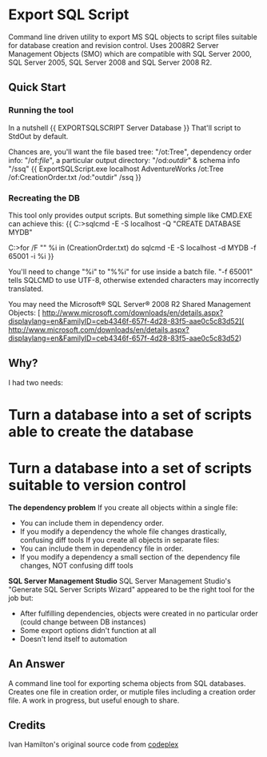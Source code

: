 # Export SQL Script

Command line driven utility to export MS SQL objects to script files suitable for database creation and revision control.
Uses 2008R2 Server Management Objects (SMO) which are compatible with SQL Server 2000, SQL Server 2005, SQL Server 2008 and SQL Server 2008 R2.

## Quick Start
### Running the tool
In a nutshell
{{
EXPORTSQLSCRIPT Server Database
}}
That'll script to StdOut by default. 

Chances are, you'll want the file based tree: "/ot:Tree", dependency order info: "/of:_file_", a particular output directory: "/od:_outdir_" & schema info "/ssq"
{{
ExportSQLScript.exe localhost AdventureWorks /ot:Tree /of:CreationOrder.txt /od:"outdir" /ssq
}}

### Recreating the DB
This tool only provides output scripts. But something simple like CMD.EXE can achieve this:
{{
C:\>sqlcmd -E -S localhost -Q "CREATE DATABASE MYDB"

C:\>for /F "" %i in (CreationOrder.txt) do sqlcmd -E -S localhost -d MYDB -f 65001 -i %i
}}

You'll need to change "%i" to "%%i" for use inside a batch file.
"-f 65001" tells SQLCMD to use UTF-8, otherwise extended characters may incorrectly translated.

You may need the Microsoft® SQL Server® 2008 R2 Shared Management Objects:
[ http://www.microsoft.com/downloads/en/details.aspx?displaylang=en&FamilyID=ceb4346f-657f-4d28-83f5-aae0c5c83d52]( http://www.microsoft.com/downloads/en/details.aspx?displaylang=en&FamilyID=ceb4346f-657f-4d28-83f5-aae0c5c83d52)

## Why?
I had two needs:
# Turn a database into a set of scripts able to create the database
# Turn a database into a set of scripts suitable to version control

**The dependency problem**
If you create all objects within a single file:
* You can include them in dependency order.
* If you modify a dependency the whole file changes drastically, confusing diff tools
If you create all objects in separate files:
* You can include them in dependency file in order.
* If you modify a dependency a small section of the dependency file changes, NOT confusing diff tools

**SQL Server Management Studio**
SQL Server Management Studio's "Generate SQL Server Scripts Wizard" appeared to be the right tool for the job but:
* After fulfilling dependencies, objects were created in no particular order (could change between DB instances)
* Some export options didn't function at all
* Doesn't lend itself to automation

## An Answer
A command line tool for exporting schema objects from SQL databases.
Creates one file in creation order, or mutiple files including a creation order file.
A work in progress, but useful enough to share.

## Credits

Ivan Hamilton's original source code from [codeplex](https://archive.codeplex.com/?p=exportsqlscript)
